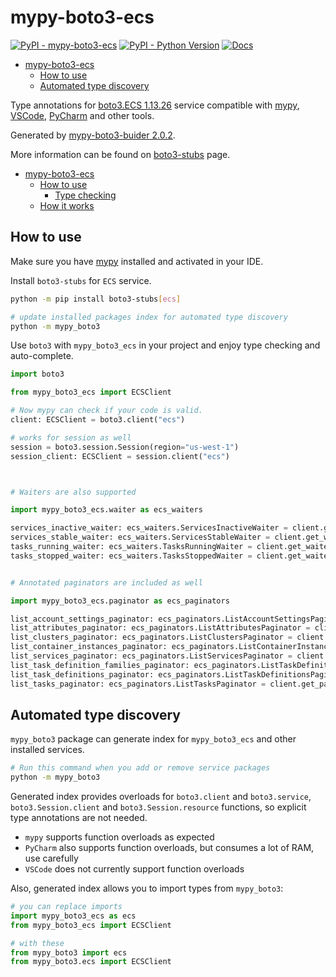 # mypy-boto3-ecs

[![PyPI - mypy-boto3-ecs](https://img.shields.io/pypi/v/mypy-boto3-ecs.svg?color=blue)](https://pypi.org/project/mypy-boto3-ecs)
[![PyPI - Python Version](https://img.shields.io/pypi/pyversions/mypy-boto3-ecs.svg?color=blue)](https://pypi.org/project/mypy-boto3-ecs)
[![Docs](https://img.shields.io/readthedocs/mypy-boto3-builder.svg?color=blue)](https://mypy-boto3-builder.readthedocs.io/)

- [mypy-boto3-ecs](#mypy-boto3-ecs)
  - [How to use](#how-to-use)
  - [Automated type discovery](#automated-type-discovery)


Type annotations for
[boto3.ECS 1.13.26](https://boto3.amazonaws.com/v1/documentation/api/1.13.26/reference/services/ecs.html#ECS) service
compatible with [mypy](https://github.com/python/mypy), [VSCode](https://code.visualstudio.com/),
[PyCharm](https://www.jetbrains.com/pycharm/) and other tools.

Generated by [mypy-boto3-buider 2.0.2](https://github.com/vemel/mypy_boto3_builder).

More information can be found on [boto3-stubs](https://pypi.org/project/boto3-stubs/) page.

- [mypy-boto3-ecs](#mypy-boto3-ecs)
  - [How to use](#how-to-use)
    - [Type checking](#type-checking)
  - [How it works](#how-it-works)

## How to use

Make sure you have [mypy](https://github.com/python/mypy) installed and activated in your IDE.

Install `boto3-stubs` for `ECS` service.

```bash
python -m pip install boto3-stubs[ecs]

# update installed packages index for automated type discovery
python -m mypy_boto3
```

Use `boto3` with `mypy_boto3_ecs` in your project and enjoy type checking and auto-complete.

```python
import boto3

from mypy_boto3_ecs import ECSClient

# Now mypy can check if your code is valid.
client: ECSClient = boto3.client("ecs")

# works for session as well
session = boto3.session.Session(region="us-west-1")
session_client: ECSClient = session.client("ecs")



# Waiters are also supported

import mypy_boto3_ecs.waiter as ecs_waiters

services_inactive_waiter: ecs_waiters.ServicesInactiveWaiter = client.get_waiter("services_inactive")
services_stable_waiter: ecs_waiters.ServicesStableWaiter = client.get_waiter("services_stable")
tasks_running_waiter: ecs_waiters.TasksRunningWaiter = client.get_waiter("tasks_running")
tasks_stopped_waiter: ecs_waiters.TasksStoppedWaiter = client.get_waiter("tasks_stopped")


# Annotated paginators are included as well

import mypy_boto3_ecs.paginator as ecs_paginators

list_account_settings_paginator: ecs_paginators.ListAccountSettingsPaginator = client.get_paginator("list_account_settings")
list_attributes_paginator: ecs_paginators.ListAttributesPaginator = client.get_paginator("list_attributes")
list_clusters_paginator: ecs_paginators.ListClustersPaginator = client.get_paginator("list_clusters")
list_container_instances_paginator: ecs_paginators.ListContainerInstancesPaginator = client.get_paginator("list_container_instances")
list_services_paginator: ecs_paginators.ListServicesPaginator = client.get_paginator("list_services")
list_task_definition_families_paginator: ecs_paginators.ListTaskDefinitionFamiliesPaginator = client.get_paginator("list_task_definition_families")
list_task_definitions_paginator: ecs_paginators.ListTaskDefinitionsPaginator = client.get_paginator("list_task_definitions")
list_tasks_paginator: ecs_paginators.ListTasksPaginator = client.get_paginator("list_tasks")
```

## Automated type discovery

`mypy_boto3` package can generate index for `mypy_boto3_ecs` and other installed services.

```bash
# Run this command when you add or remove service packages
python -m mypy_boto3
```

Generated index provides overloads for `boto3.client` and `boto3.service`,
`boto3.Session.client` and `boto3.Session.resource` functions,
so explicit type annotations are not needed.

- `mypy` supports function overloads as expected
- `PyCharm` also supports function overloads, but consumes a lot of RAM, use carefully
- `VSCode` does not currently support function overloads

Also, generated index allows you to import types from `mypy_boto3`:

```python
# you can replace imports
import mypy_boto3_ecs as ecs
from mypy_boto3_ecs import ECSClient

# with these
from mypy_boto3 import ecs
from mypy_boto3.ecs import ECSClient
```